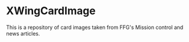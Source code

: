 XWingCardImage
==============

This is a repository of card images taken from FFG's Mission control and news articles.
